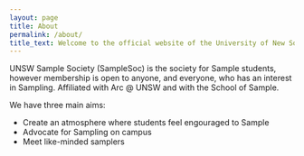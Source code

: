 ```yaml
---
layout: page
title: About
permalink: /about/
title_text: Welcome to the official website of the University of New South Wales' (UNSW) Sample Society!
---
```


UNSW Sample Society (SampleSoc) is the society for Sample students, however membership is open to anyone, and everyone, who has an interest in Sampling. Affiliated with Arc @ UNSW and with the School of Sample.

We have three main aims:
  - Create an atmosphere where students feel engouraged to Sample
  - Advocate for Sampling on campus
  - Meet like-minded samplers